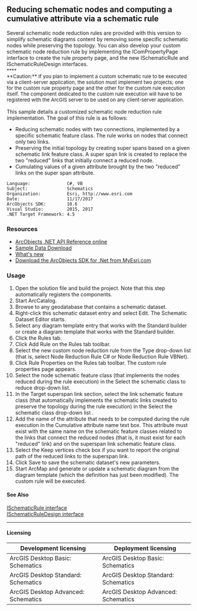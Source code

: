 ## Reducing schematic nodes and computing a cumulative attribute via a schematic rule

  <div xmlns="http://www.w3.org/1999/xhtml" xmlns:my="http://schemas.microsoft.com/office/infopath/2003/myXSD/2006-02-10T23:25:53">Several schematic node reduction rules are provided with this version to simplify schematic diagrams content by removing some specific schematic nodes while preserving the topology. You can also develop your custom schematic node reduction rule by implementing the IComPropertyPage interface to create the rule property page, and the new ISchematicRule and ISchematicRuleDesign interfaces. </div>
  <div xmlns="http://www.w3.org/1999/xhtml" xmlns:my="http://schemas.microsoft.com/office/infopath/2003/myXSD/2006-02-10T23:25:53">
    <span style="FONT-SIZE: 10pt">
      ****
    </span> </div>
  <div style="LINE-HEIGHT: 12pt; MARGIN-TOP: 0in; PADDING-RIGHT: 0in; MARGIN-BOTTOM: 0pt; FONT-SIZE: 10pt" xmlns="http://www.w3.org/1999/xhtml">
    <span style="FONT-SIZE: 10pt">
      **Caution:** If you plan to implement a custom schematic rule to be executed via a client-server application, the solution must implement two projects; one for the custom rule property page and the other for the custom rule execution itself. The component dedicated to the custom rule execution will have to be registered with the ArcGIS server to be used on any client-server application.</span>
  </div>
  <div style="LINE-HEIGHT: 12pt; MARGIN-TOP: 0in; PADDING-RIGHT: 0in; MARGIN-BOTTOM: 0pt; FONT-SIZE: 10pt" xmlns="http://www.w3.org/1999/xhtml">
    <span style="FONT-SIZE: 10pt"></span> </div>
  <div xmlns="http://www.w3.org/1999/xhtml" xmlns:my="http://schemas.microsoft.com/office/infopath/2003/myXSD/2006-02-10T23:25:53">This sample details a customized schematic node reduction rule implementation. The goal of this rule is as follows:</div>

*   Reducing schematic nodes with two connections, implemented by a specific schematic feature class. The rule works on nodes that connect only two links.
*   Preserving the initial topology by creating super spans based on a given schematic link feature class. A super span link is created to replace the two "reduced" links that initially connect a reduced node.
*   Cumulating values of a given attribute brought by the two "reduced" links on the super span attribute.  


<!-- TODO: Fill this section below with metadata about this sample-->
```
Language:              C#, VB
Subject:               Schematics
Organization:          Esri, http://www.esri.com
Date:                  11/17/2017
ArcObjects SDK:        10.6
Visual Studio:         2015, 2017
.NET Target Framework: 4.5
```

### Resources

* [ArcObjects .NET API Reference online](http://desktop.arcgis.com/en/arcobjects/latest/net/webframe.htm)  
* [Sample Data Download](../../releases)  
* [What's new](http://desktop.arcgis.com/en/arcobjects/latest/net/webframe.htm#05247c04-bfd9-4e36-ae09-bc6e833c3b14.htm)  
* [Download the ArcObjects SDK for .Net from MyEsri.com](https://my.esri.com/)  

### Usage
1. Open the solution file and build the project. Note that this step automatically registers the components.  
1. Start ArcCatalog.  
1. Browse to any geodatabase that contains a schematic dataset.  
1. Right-click this schematic dataset entry and select Edit. The Schematic Dataset Editor starts.  
1. Select any diagram template entry that works with the Standard builder or create a diagram template that works with the Standard builder.  
1. Click the Rules tab.  
1. Click Add Rule on the Rules tab toolbar.  
1. Select the new custom node reduction rule from the Type drop-down list (that is, select Node Reduction Rule C# or Node Reduction Rule VBNet).  
1. Click Rule Properties on the Rules tab toolbar. The custom rule properties page appears.  
1. Select the node schematic feature class (that implements the nodes reduced during the rule execution) in the Select the schematic class to reduce drop-down list.  
1. In the Target superspan link section, select the link schematic feature class (that automatically implements the schematic links created to preserve the topology during the rule execution) in the Select the schematic class drop-down list .  
1. Add the name of the attribute that needs to be computed during the rule execution in the Cumulative attribute name text box. This attribute must exist with the same name on the schematic feature classes related to the links that connect the reduced nodes (that is, it must exist for each "reduced" link) and on the superspan link schematic feature class.  
1. Select the Keep vertices check box if you want to report the original path of the reduced links to the superspan link.  
1. Click Save to save the schematic dataset's new parameters.  
1. Start ArcMap and generate or update a schematic diagram from the diagram template (which the definition has just been modified). The custom rule will be executed.  







#### See Also  
[ISchematicRule interface](http://desktop.arcgis.com/search/?q=ISchematicRule%20interface&p=0&language=en&product=arcobjects-sdk-dotnet&version=&n=15&collection=help)  
[ISchematicRuleDesign interface](http://desktop.arcgis.com/search/?q=ISchematicRuleDesign%20interface&p=0&language=en&product=arcobjects-sdk-dotnet&version=&n=15&collection=help)  


---------------------------------

#### Licensing  
| Development licensing | Deployment licensing | 
| ------------- | ------------- | 
| ArcGIS Desktop Basic: Schematics | ArcGIS Desktop Basic: Schematics |  
| ArcGIS Desktop Standard: Schematics | ArcGIS Desktop Standard: Schematics |  
| ArcGIS Desktop Advanced: Schematics | ArcGIS Desktop Advanced: Schematics |  


